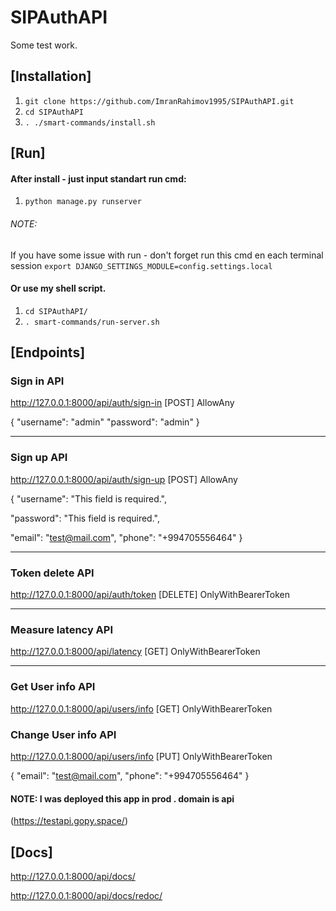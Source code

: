 # SIPAuthAPI
Some test work.

## [Installation]
1. `git clone https://github.com/ImranRahimov1995/SIPAuthAPI.git` 
2. `cd SIPAuthAPI`
3. `. ./smart-commands/install.sh`

## [Run]

#### After install - just input standart run cmd:

1. `python manage.py runserver`

###### NOTE: 

If you have some issue with run - don't forget run this cmd en each terminal session `export DJANGO_SETTINGS_MODULE=config.settings.local`

#### Or use my shell script. 

1. `cd SIPAuthAPI/`
2. `. smart-commands/run-server.sh `


## [Endpoints]

### Sign in API

http://127.0.0.1:8000/api/auth/sign-in    [POST]  AllowAny

{
  "username": "admin"
  "password": "admin"
}

______
### Sign up API

http://127.0.0.1:8000/api/auth/sign-up      [POST] AllowAny

{
  "username": 
    "This field is required.",
  
  "password": 
    "This field is required.",
  
  "email": "test@mail.com",
  "phone": "+994705556464"
}
______

### Token delete API

http://127.0.0.1:8000/api/auth/token       [DELETE]  OnlyWithBearerToken

______

### Measure latency API

http://127.0.0.1:8000/api/latency      [GET] OnlyWithBearerToken

_______

### Get User info API

http://127.0.0.1:8000/api/users/info      [GET] OnlyWithBearerToken

### Change User info API

http://127.0.0.1:8000/api/users/info      [PUT] OnlyWithBearerToken


{
    "email": "test@mail.com",
    "phone": "+994705556464"
}

#### NOTE: I was deployed this app in prod .  domain is api

(https://testapi.gopy.space/)

## [Docs]

http://127.0.0.1:8000/api/docs/

http://127.0.0.1:8000/api/docs/redoc/


